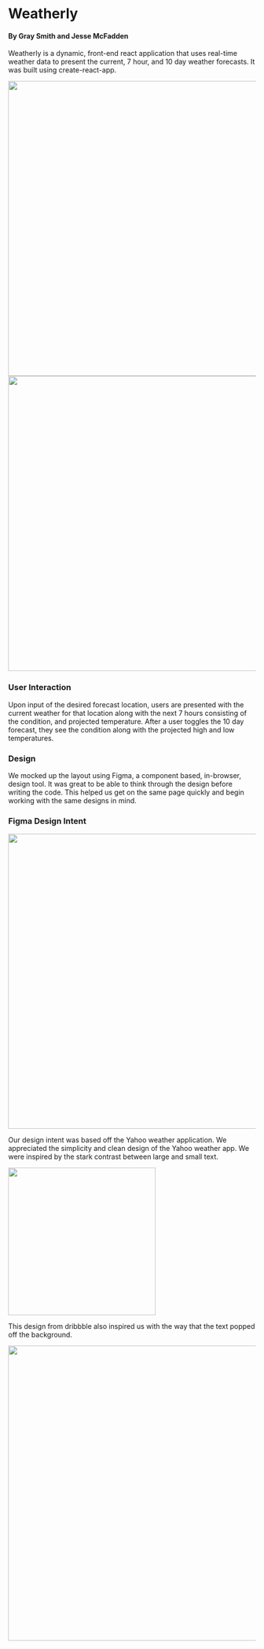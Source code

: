 # Weatherly


#### By Gray Smith and Jesse McFadden

Weatherly is a dynamic, front-end react application that uses real-time weather data to present the current, 7 hour, and 10 day weather forecasts. It was built using create-react-app.

<img src="https://i.imgur.com/0IJDydV.png" width='600px'>

<img src="https://i.imgur.com/tTR2nkE.jpg" width='600px'>

### User Interaction 

Upon input of the desired forecast location, users are presented with the current weather for that location along with the next 7 hours consisting of the condition, and projected temperature. After a user toggles the 10 day forecast, they see the condition along with the projected high and low temperatures.

### Design    

We mocked up the layout using Figma, a component based, in-browser, design tool. It was great to be able to think through the design before writing the code. This helped us get on the same page quickly and begin working with the same designs in mind.

### Figma Design Intent

<img src="https://i.imgur.com/oxKZDul.png" width='600px'>

Our design intent was based off the Yahoo weather application. We appreciated the simplicity and clean design of the Yahoo weather app. We were inspired by the stark contrast between large and small text. 

<img src="https://i.imgur.com/VQnDtB3.png" width='300px'>

This design from dribbble also inspired us with the way that the text popped off the background. 



<img src="https://i.imgur.com/hiGq9ri.png" width='600px'>



